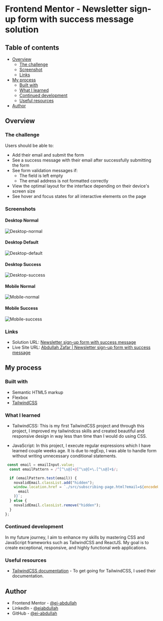 # Frontend Mentor - Newsletter sign-up form with success message solution

## Table of contents

- [Overview](#overview)
  - [The challenge](#the-challenge)
  - [Screenshot](#screenshot)
  - [Links](#links)
- [My process](#my-process)
  - [Built with](#built-with)
  - [What I learned](#what-i-learned)
  - [Continued development](#continued-development)
  - [Useful resources](#useful-resources)
- [Author](#author)

## Overview

### The challenge

Users should be able to:

- Add their email and submit the form
- See a success message with their email after successfully submitting the form
- See form validation messages if:
  - The field is left empty
  - The email address is not formatted correctly
- View the optimal layout for the interface depending on their device's screen size
- See hover and focus states for all interactive elements on the page

### Screenshots

#### Desktop Normal

![Desktop-normal](./assets/screenshots/Desktop-normal.png)

#### Desktop Default

![Desktop-default](./assets/screenshots/Desktop-fault.png)

#### Desktop Success

![Desktop-success](./assets/screenshots/Desktop-success.png)

#### Mobile Normal

![Mobile-normal](./assets/screenshots/Mobile-normal.png)

#### Mobile Success

![Mobile-success](./assets/screenshots/Mobile-success.png)

### Links

- Solution URL: [Newsletter sign-up form with success message](https://github.com/ei-abdullah/newsletter-sign-up-form)
- Live Site URL: [Abdullah Zafar | Newsletter sign-up form with success message](https://ei-abdullah.github.io/newsletter-sign-up-form/)

## My process

### Built with

- Semantic HTML5 markup
- Flexbox
- [TailwindCSS](https://tailwindcss.com/)

### What I learned

- TailwindCSS: This is my first TailwindCSS project and through this project, I improved my tailwindcss skills and created beautiful and responsive design in way less than time than I would do using CSS.

- JavaScript: In this project, I execute regular expressions which I have learned couple weeks age. It is due to regExp, I was able to handle form without writing unnecessary conditional statements.

```js
 const email = emailInput.value;
  const emailPattern = /^[^\s@]+@[^\s@]+\.[^\s@]+$/;

  if (emailPattern.test(email)) {
    novalidEmail.classList.add("hidden");
    window.location.href = `./src/subscribing-page.html?email=${encodeURIComponent(
      email
    )}`;
  } else {
    novalidEmail.classList.remove("hidden");
  }
};
```

### Continued development

In my future journey, I aim to enhance my skills by mastering CSS and JavaScript frameworks such as TailwindCSS and ReactJS. My goal is to create exceptional, responsive, and highly functional web applications.

### Useful resources

- [TailwindCSS documentation](https://tailwindcss.com/docs/installation) - To get going for TailwindCSS, I used their documentation.

## Author

- Frontend Mentor - [@ei-abdullah](https://www.frontendmentor.io/profile/ei-abdullah)
- LinkedIn - [@eiabdullah](https://www.linkedin.com/in/eiabdullah/)
- GitHub - [@ei-abdullah](https://github.com/ei-abdullah)
